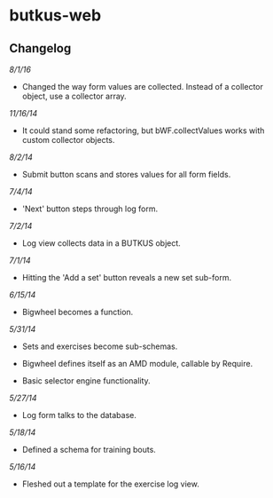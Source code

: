 butkus-web
==========

Changelog
---------

*8/1/16*

- Changed the way form values are collected. Instead of a collector object, use a collector array.


*11/16/14*

- It could stand some refactoring, but bWF.collectValues works with custom collector objects.


*8/2/14*

- Submit button scans and stores values for all form fields.


*7/4/14*

- 'Next' button steps through log form.


*7/2/14*

- Log view collects data in a BUTKUS object.


*7/1/14*

- Hitting the 'Add a set' button reveals a new set sub-form.


*6/15/14*

- Bigwheel becomes a function.


*5/31/14*

- Sets and exercises become sub-schemas.

- Bigwheel defines itself as an AMD module, callable by Require.

- Basic selector engine functionality.


*5/27/14*

- Log form talks to the database.


*5/18/14*

- Defined a schema for training bouts.


*5/16/14*

- Fleshed out a template for the exercise log view.
